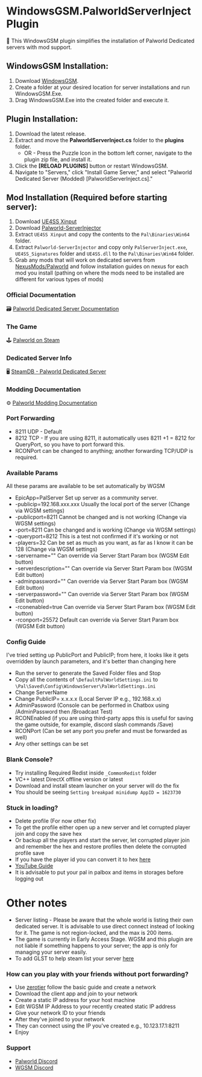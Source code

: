 # WindowsGSM.PalworldServerInject Plugin

🧩 This WindowsGSM plugin simplifies the installation of Palworld Dedicated servers with mod support.

## WindowsGSM Installation:
1. Download [WindowsGSM](https://windowsgsm.com/).
2. Create a folder at your desired location for server installations and run WindowsGSM.Exe.
3. Drag WindowsGSM.Exe into the created folder and execute it.

## Plugin Installation:
1. Download the latest release.
2. Extract and move the **PalworldServerInject.cs** folder to the **plugins** folder.
   - OR -
   Press the Puzzle Icon in the bottom left corner, navigate to the plugin zip file, and install it.
3. Click the **[RELOAD PLUGINS]** button or restart WindowsGSM.
4. Navigate to "Servers," click "Install Game Server," and select "Palworld Dedicated Server (Modded) [PalworldServerInject.cs]."

## Mod Installation (Required before starting server):
1. Download [UE4SS Xinput](https://github.com/UE4SS-RE/RE-UE4SS/releases)
2. Download [Palworld-ServerInjector](https://github.com/N00byKing/PalWorld-ServerInjector/releases)
3. Extract `UE4SS Xinput` and copy the contents to the `Pal\Binaries\Win64` folder.
4. Extract `Palworld-ServerInjector` and copy only `PalServerInject.exe`, `UE4SS_Signatures` folder and `UE4SS.dll` to the `Pal\Binaries\Win64` folder.
5. Grab any mods that will work on dedicated servers from [NexusMods/Palworld](https://www.nexusmods.com/palworld) and follow installation guides on nexus for each mod you install (pathing on where the mods need to be installed are different for various types of mods)

### Official Documentation
🗃️ [Palworld Dedicated Server Documentation](https://tech.palworldgame.com/dedicated-server-guide)

### The Game
🕹️ [Palworld on Steam](https://store.steampowered.com/app/1623730/Palworld/)

### Dedicated Server Info
🖥️ [SteamDB - Palworld Dedicated Server](https://steamdb.info/app/2394010/info/)

### Modding Documentation 
⚙️ [Palworld Modding Documentation](https://palworldforums.net/resources/how-to-run-mods-lua-pak-on-a-steam-client-and-dedicated-server-inject-character-into-server.8/)

### Port Forwarding
- 8211 UDP - Default
- 8212 TCP - If you are using 8211, it automatically uses 8211 +1 = 8212 for QueryPort, so you have to port forward this.
- RCONPort can be changed to anything; another forwarding TCP/UDP is required.

### Available Params
All these params are available to be set automatically by WGSM
- EpicApp=PalServer	            Set up server as a community server.
- -publicip=192.168.xxx.xxx     Usually the local port of the server (Change via WGSM settings)
- -publicport=8211              Cannot be changed and is not working (Change via WGSM settings)
- -port=8211                    Can be changed and is working (Change via WGSM settings)
- -queryport=8212               This is a test not confirmed if it's working or not
- -players=32                   Can be set as much as you want, as far as I know it can be 128 (Change via WGSM settings)
- -servername=""                Can override via Server Start Param box (WGSM Edit button)
- -serverdescription=""         Can override via Server Start Param box (WGSM Edit button)
- -adminpassword=""             Can override via Server Start Param box (WGSM Edit button)
- -serverpassword=""            Can override via Server Start Param box (WGSM Edit button)
- -rconenabled=true             Can override via Server Start Param box (WGSM Edit button)
- -rconport=25572               Default can override via Server Start Param box (WGSM Edit button)

### Config Guide
I've tried setting up PublicPort and PublicIP; from here, it looks like it gets overridden by launch parameters, and it's better than changing here
- Run the server to generate the Saved Folder files and Stop
- Copy all the contents of `\DefaultPalWorldSettings.ini` to `\Pal\Saved\Config\WindowsServer\PalWorldSettings.ini`
- Change ServerName
- Change PublicIP= x.x.x.x (Local Server IP e.g., 192.168.x.x)
- AdminPassword (Console can be performed in Chatbox using /AdminPassword then /Broadcast Test)
- RCONEnabled (if you are using third-party apps this is useful for saving the game outside, for example, discord slash commands /Save)
- RCONPort (Can be set any port you prefer and must be forwarded as well)
- Any other settings can be set

### Blank Console?
- Try installing Required Redist inside `_CommonRedist` folder
- VC++ latest  DirectX offline version or latest
- Download and install steam launcher on your server will do the fix
- You should be seeing `Setting breakpad minidump AppID = 1623730`

### Stuck in loading?
- Delete profile (For now other fix)
- To get the profile either open up a new server and let corrupted player join and copy the save hex
- Or backup all the players and start the server, let corrupted player join and remember the hex and restore profiles then delete the corrupted profile save
- If you have the player id you can convert it to hex [here](https://www.binaryhexconverter.com/decimal-to-hex-converter)
- [YouTube Guide](https://www.youtube.com/watch?v=fwLamiy30Qc&ab_channel=EpicLazyPanda)
- It is advisable to put your pal in palbox and items in storages before logging out

# Other notes
- Server listing - Please be aware that the whole world is listing their own dedicated server. It is advisable to use direct connect instead of looking for it. The game is not region-locked, and the max is 200 items.
- The game is currently in Early Access Stage. WGSM and this plugin are not liable if something happens to your server; the app is only for managing your server easily.
- To add GLST to help steam list your server [here](https://steamcommunity.com/dev/managegameservers)

### How can you play with your friends without port forwarding?
- Use [zerotier](https://www.zerotier.com/) follow the basic guide and create a network
- Download the client app and join to your network
- Create a static IP address for your host machine
- Edit WGSM IP Address to your recently created static IP address
- Give your network ID to your friends
- After they've joined to your network
- They can connect using the IP you've created e.g., 10.123.17.1:8211
- Enjoy

### Support

- [Palworld Discord](https://discord.com/channels/505994577942151180/1196354410868117525)
- [WGSM Discord](https://discord.com/channels/590590698907107340/645730252672335893)
